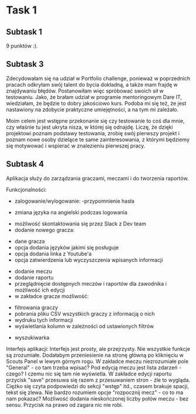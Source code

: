 # Task 1
## Subtask 1
9 punktów :).
## Subtask 3
Zdecydowałam się na udział w Portfolio challenge, ponieważ w poprzednich pracach odkryłam swój talent do bycia dokładną, a także mam frajdę w znajdywaniu błędów. Postanowiłam więc spróbować swoich sił w testowaniu. Jako, że brałam udział w programie mentoringowym Dare IT, wiedziałam, że będzie to dobry jakościowo kurs. Podoba mi się też, że jest nastawiony na zdobycie praktyczne umiejętności, a na tym mi zależało.

Moim celem jest wstępne przekonanie się czy testowanie to coś dla mnie, czy właśnie tu jest ukryta nisza, w której się odnajdę. Liczę, że dzięki projektowi poznam podstawy testowania, zrobię swój pierwszy projekt i poznam nowe osoby dzielące te same zainteresowania, z którymi będziemy się motywować i wspierać w znalezieniu pierwszej pracy.

## Subtask 4
Aplikacja służy do zarządzania graczami, meczami i do tworzenia raportów.

Funkcjonalności:
* zalogowanie/wylogowanie:
-przypomnienie hasła
- zmiana języka na angielski podczas logowania
* możliwość skontaktowania się przez Slack z Dev team
* dodanie nowego gracza:
- dane gracza
- opcja dodania języków jakimi się posługuje
- opcja dodania linka z Youtube'a
- opcja zatwierdzenia lub wyczyszczenia wpisanych informacji
* dodanie meczu
* dodanie raportu
* przeglądnięcie dostępnych meczów i raportów dla zawodnika i możliwość ich edycji
* w zakładce gracze możliwość:
- filtrowania graczy
- pobrania pliku CSV wszystkich graczy z informacją o nich
- wydruku tych informacji
- wyświetlania kolumn w zależności od ustawionych filtrów
* wyszukiwarka 

Interfejs aplikacji:
Interfejs jest prosty, ale przejrzysty. Nie wszystkie funkcje są zrozumiałe. Dodałabym przeniesienie na stronę główną po kliknięciu w Scouts Panel w lewym górnym rogu. W zakładce meczu niezrozumiałe pole "General" - co tam trzeba wpisać? Pod edycją meczu jest lista zdarzeń - czego? I czemu nic się tam nie wyświetla.
W zakładce edycji raportu przycisk "save" przesuwa się razem z przesuwaniem stron - źle to wygląda. Ciężko się czyta podpowiedzi do sekcji "wstęp" itd., czasem brakuje spacji, tekst się zlewa. 
Nie bardzo rozumiem opcje "rozpocznij mecz" - co to ma nam pokazać? Możliwość dodania nieskończonej liczby połów meczu - bez sensu. Przycisk na prawo od zagara nic nie robi.

